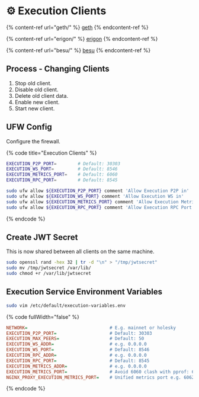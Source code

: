 # ⚙️ Execution Clients

{% content-ref url="geth/" %}
[geth](geth/)
{% endcontent-ref %}

{% content-ref url="erigon/" %}
[erigon](erigon/)
{% endcontent-ref %}

{% content-ref url="besu/" %}
[besu](besu/)
{% endcontent-ref %}

## Process - Changing Clients

1. Stop old client.
2. Disable old client.
3. Delete old client data.
4. Enable new client.
5. Start new client.

## UFW Config

Configure the firewall.

{% code title="Execution Clients" %}
```bash
EXECUTION_P2P_PORT=        # Default: 30303
EXECUTION_WS_PORT=         # Default: 8546
EXECUTION_METRICS_PORT=    # Default: 6060
EXECUTION_RPC_PORT=        # Default: 8545

sudo ufw allow ${EXECUTION_P2P_PORT} comment 'Allow Execution P2P in'
sudo ufw allow ${EXECUTION_WS_PORT} comment 'Allow Execution WS in'
sudo ufw allow ${EXECUTION_METRICS_PORT} comment 'Allow Execution Metrics in'
sudo ufw allow ${EXECUTION_RPC_PORT} comment 'Allow Execution RPC Port in'
```
{% endcode %}

## Create JWT Secret

This is now shared between all clients on the same machine.

```bash
sudo openssl rand -hex 32 | tr -d "\n" > "/tmp/jwtsecret"
sudo mv /tmp/jwtsecret /var/lib/
sudo chmod +r /var/lib/jwtsecret
```

## Execution Service Environment Variables

```bash
sudo vim /etc/default/execution-variables.env
```

{% code fullWidth="false" %}
```ini
NETWORK=                               # E.g. mainnet or holesky
EXECUTION_P2P_PORT=                    # Default: 30303
EXECUTION_MAX_PEERS=                   # Default: 50
EXECUTION_WS_ADDR=                     # e.g. 0.0.0.0
EXECUTION_WS_PORT=                     # Default: 8546
EXECUTION_RPC_ADDR=                    # e.g. 0.0.0.0
EXECUTION_RPC_PORT=                    # Default: 8545
EXECUTION_METRICS_ADDR=                # e.g. 0.0.0.0
EXECUTION_METRICS_PORT=                # Avoid 6060 clash with pprof: 6061
NGINX_PROXY_EXECUTION_METRICS_PORT=    # Unified metrics port e.g. 6062
```
{% endcode %}
